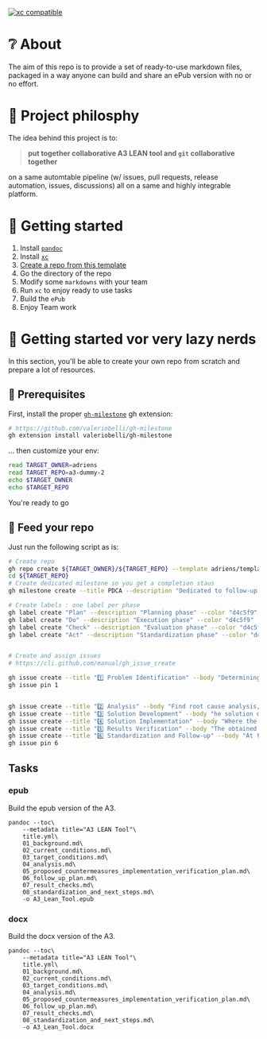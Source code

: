 [![xc compatible](https://xcfile.dev/badge.svg)](https://xcfile.dev)

# ❔ About

The aim of this repo is to provide a set of ready-to-use markdown files, packaged in a way
anyone can build and share an ePub version with no or no effort.

# 🤗 Project philosphy

The idea behind this project is to: 

> **put together collaborative A3 LEAN tool and `git` collaborative together**

on a same automtable pipeline (w/ issues, pull requests, release automation, issues, discussions) all on a same
and highly integrable platform.

# 🚀 Getting started

1. Install [`pandoc`](https://pandoc.org/installing.html)
2. Install [`xc`](https://xcfile.dev/getting-started/#installation)
3. [Create a repo from this template](https://docs.github.com/en/repositories/creating-and-managing-repositories/creating-a-repository-from-a-template)
4. Go the directory of the repo
5. Modify some `markdowns` with your team
6. Run `xc` to enjoy ready to use tasks
7. Build the `ePub`
8. Enjoy Team work

# 🦥 Getting started vor very lazy nerds

In this section, you'll be able to create your own repo from scratch and prepare a lot of resources.

## 🏁 Prerequisites

First, install the proper [`gh-milestone`](https://github.com/valeriobelli/gh-milestone) gh extension:

```sh
# https://github.com/valeriobelli/gh-milestone
gh extension install valeriobelli/gh-milestone
```

... then customize your env:

```sh
read TARGET_OWNER=adriens
read TARGET_REPO=a3-dummy-2
echo $TARGET_OWNER
echo $TARGET_REPO
```

You're ready to go

## 🚀 Feed your repo

Just run the following script as is:

```sh
# Create repo
gh repo create ${TARGET_OWNER}/${TARGET_REPO} --template adriens/template-a3-process-problem-solving --private --clone
cd ${TARGET_REPO}
# Create dedicated milestone so you get a completion staus
gh milestone create --title PDCA --description "Dedicated to follow-up A3 delivery"

# Create labels : one label per phase
gh label create "Plan" --description "Planning phase" --color "d4c5f9"
gh label create "Do" --description "Execution phase" --color "d4c5f9"
gh label create "Check" --description "Evaluation phase" --color "d4c5f9"
gh label create "Act" --description "Standardization phase" --color "d4c5f9"


# Create and assign issues
# https://cli.github.com/manual/gh_issue_create

gh issue create --title "1️⃣ Problem Identification" --body "Determining and clearly defining the problem or improvement opportunity." --label "Plan" --milestone "PDCA"
gh issue pin 1


gh issue create --title "2️⃣ Analysis" --body "Find root cause analysis, and a thorough understanding of the problem" --label "Plan" --milestone "PDCA"
gh issue create --title "3️⃣ Solution Development" --body "he solution development phase in the A3 format includes generating ideas and possible solutions, as well as planning the steps to be taken."  --label "Do" --milestone "PDCA"
gh issue create --title "4️⃣ Solution Implementation" --body "Where the planned actions are executed to solve the identified problem." --label "Do" --milestone "PDCA"
gh issue create --title "5️⃣ Results Verification" --body "The obtained results are evaluated after implementing the solutions to determine if the problem has been resolved as expected." --label "Check" --milestone "PDCA"
gh issue create --title "6️⃣ Standardization and Follow-up" --body "At this stage, learnings are consolidated, corrective actions are established, and processes are put in place to maintain and improve the changes." --label "Act" --milestone "PDCA"
gh issue pin 6
```

## Tasks

### epub
Build the epub version of the A3.

```shell
pandoc --toc\
    --metadata title="A3 LEAN Tool"\
    title.yml\
    01_background.md\
    02_current_conditions.md\
    03_target_conditions.md\
    04_analysis.md\
    05_proposed_countermeasures_implementation_verification_plan.md\
    06_follow_up_plan.md\
    07_result_checks.md\
    08_standardization_and_next_steps.md\
    -o A3_Lean_Tool.epub
```

### docx
Build the docx version of the A3.

```shell
pandoc --toc\
    --metadata title="A3 LEAN Tool"\
    title.yml\
    01_background.md\
    02_current_conditions.md\
    03_target_conditions.md\
    04_analysis.md\
    05_proposed_countermeasures_implementation_verification_plan.md\
    06_follow_up_plan.md\
    07_result_checks.md\
    08_standardization_and_next_steps.md\
    -o A3_Lean_Tool.docx
```
